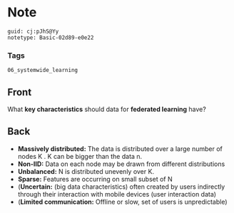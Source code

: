 # Note
```
guid: cj:pJhS@Yy
notetype: Basic-02d89-e0e22
```

### Tags
```
06_systemwide_learning
```

## Front
What <b>key characteristics</b> should data for <b>federated
learning</b> have?

## Back
<ul>
  <li><b>Massively distributed:</b> The data is distributed over a
  large number of nodes K . K can be bigger than the data n.
  <li><b>Non-IID:</b> Data on each node may be drawn from different
  distributions
  <li><b>Unbalanced:</b> N is distributed unevenly over K.
  <li><b>Sparse:</b> Features are occurring on small subset of N
  <li>(<b>Uncertain:</b> (big data characteristics) often created
  by users indirectly through their interaction with mobile devices
  (user interaction data)
  <li>(<b>Limited communication:</b> Offline or slow, set of users
  is unpredictable)
</ul>
